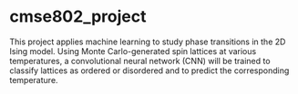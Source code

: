 # cmse802_project
This project applies machine learning to study phase transitions in the 2D Ising model. Using Monte Carlo-generated spin lattices at various temperatures, a convolutional neural network (CNN) will be trained to classify lattices as ordered or disordered and to predict the corresponding temperature.

